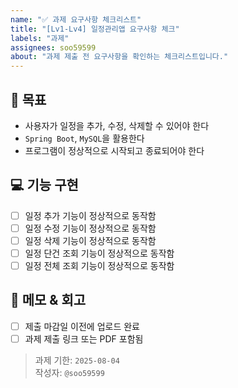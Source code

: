 ```yaml
---
name: "✅ 과제 요구사항 체크리스트"
title: "[Lv1-Lv4] 일정관리앱 요구사항 체크"
labels: "과제"
assignees: soo59599
about: "과제 제출 전 요구사항을 확인하는 체크리스트입니다."
---
```


## 🎯 목표
- 사용자가 일정을 추가, 수정, 삭제할 수 있어야 한다
- `Spring Boot`, `MySQL`을 활용한다
- 프로그램이 정상적으로 시작되고 종료되어야 한다

## 💻 기능 구현
- [ ] 일정 추가 기능이 정상적으로 동작함
- [ ] 일정 수정 기능이 정상적으로 동작함
- [ ] 일정 삭제 기능이 정상적으로 동작함
- [ ] 일정 단건 조회 기능이 정상적으로 동작함
- [ ] 일정 전체 조회 기능이 정상적으로 동작함

## 💬 메모 & 회고
- [ ] 제출 마감일 이전에 업로드 완료
- [ ] 과제 제출 링크 또는 PDF 포함됨

> 과제 기한: `2025-08-04`  
> 작성자: `@soo59599`
